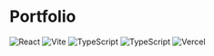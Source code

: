 # Portfolio

<img alt="React" src ="https://img.shields.io/badge/react-282C34.svg?&style=for-the-badge&logo=react&logoColor=61DAFB"/> <img alt="Vite" src ="https://img.shields.io/badge/vite-282C34.svg?&style=for-the-badge&logo=vite&logoColor=646CFF"/> <img alt="TypeScript" src ="https://img.shields.io/badge/typescript-282C34.svg?&style=for-the-badge&logo=typescript&logoColor=3178C6"/> <img alt="TypeScript" src ="https://img.shields.io/badge/styled components-282C34.svg?&style=for-the-badge&logo=styledcomponents&logoColor=DB7093"/> <img alt="Vercel" src ="https://img.shields.io/badge/vercel-282C34.svg?&style=for-the-badge&logo=vercel&logoColor=ffffff"/>
